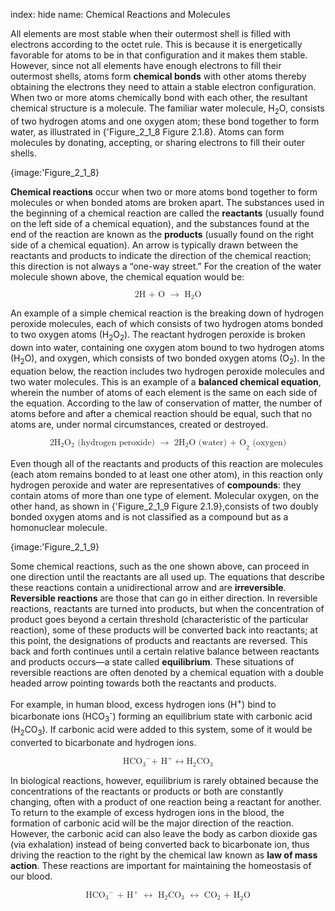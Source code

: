 index: hide
name: Chemical Reactions and Molecules

All elements are most stable when their outermost shell is filled with electrons according to the octet rule. This is because it is energetically favorable for atoms to be in that configuration and it makes them stable. However, since not all elements have enough electrons to fill their outermost shells, atoms form  **chemical bonds** with other atoms thereby obtaining the electrons they need to attain a stable electron configuration. When two or more atoms chemically bond with each other, the resultant chemical structure is a molecule. The familiar water molecule, H<sub>2</sub>O, consists of two hydrogen atoms and one oxygen atom; these bond together to form water, as illustrated in {'Figure_2_1_8 Figure 2.1.8}. Atoms can form molecules by donating, accepting, or sharing electrons to fill their outer shells.


{image:'Figure_2_1_8}
        

 **Chemical reactions** occur when two or more atoms bond together to form molecules or when bonded atoms are broken apart. The substances used in the beginning of a chemical reaction are called the  **reactants** (usually found on the left side of a chemical equation), and the substances found at the end of the reaction are known as the  **products** (usually found on the right side of a chemical equation). An arrow is typically drawn between the reactants and products to indicate the direction of the chemical reaction; this direction is not always a “one-way street.” For the creation of the water molecule shown above, the chemical equation would be:

<math display="block" xmlns:q="http://cnx.rice.edu/qml/1.0" xmlns:m="http://www.w3.org/1998/Math/MathML" xmlns:bib="http://bibtexml.sf.net/" xmlns:md="http://cnx.rice.edu/mdml" xmlns="http://cnx.rice.edu/cnxml"> <mrow>  <mn>2</mn><mtext>H + O </mtext><mrow><mo stretchy="false">→</mo></mrow><msub>   <mrow>    <mtext> H</mtext>   </mrow>   <mn>2</mn>  </msub>  <mtext>O</mtext> </mrow></math>

An example of a simple chemical reaction is the breaking down of hydrogen peroxide molecules, each of which consists of two hydrogen atoms bonded to two oxygen atoms (H<sub>2</sub>O<sub>2</sub>). The reactant hydrogen peroxide is broken down into water, containing one oxygen atom bound to two hydrogen atoms (H<sub>2</sub>O), and oxygen, which consists of two bonded oxygen atoms (O<sub>2</sub>). In the equation below, the reaction includes two hydrogen peroxide molecules and two water molecules. This is an example of a  **balanced chemical equation**, wherein the number of atoms of each element is the same on each side of the equation. According to the law of conservation of matter, the number of atoms before and after a chemical reaction should be equal, such that no atoms are, under normal circumstances, created or destroyed.

<math display="block" xmlns:q="http://cnx.rice.edu/qml/1.0" xmlns:m="http://www.w3.org/1998/Math/MathML" xmlns:bib="http://bibtexml.sf.net/" xmlns:md="http://cnx.rice.edu/mdml" xmlns="http://cnx.rice.edu/cnxml"> <mrow>  <msub>   <mrow>    <mtext>2H</mtext>   </mrow>   <mn>2</mn>  </msub>  <msub>   <mtext>O</mtext>   <mn>2</mn>  </msub>  <mtext> (hydrogen peroxide) </mtext><mrow><mo stretchy="false">→</mo></mrow><msub>   <mrow>    <mtext> 2H</mtext>   </mrow>   <mn>2</mn>  </msub>  <msub>   <mrow>    <mtext>O (water) + O</mtext>   </mrow>   <mn>2</mn>  </msub>  <mtext> (oxygen)</mtext> </mrow></math>

Even though all of the reactants and products of this reaction are molecules (each atom remains bonded to at least one other atom), in this reaction only hydrogen peroxide and water are representatives of  **compounds**: they contain atoms of more than one type of element. Molecular oxygen, on the other hand, as shown in {'Figure_2_1_9 Figure 2.1.9},consists of two doubly bonded oxygen atoms and is not classified as a compound but as a homonuclear molecule.


{image:'Figure_2_1_9}
        

Some chemical reactions, such as the one shown above, can proceed in one direction until the reactants are all used up. The equations that describe these reactions contain a unidirectional arrow and are  **irreversible**.  **Reversible reactions** are those that can go in either direction. In reversible reactions, reactants are turned into products, but when the concentration of product goes beyond a certain threshold (characteristic of the particular reaction), some of these products will be converted back into reactants; at this point, the designations of products and reactants are reversed. This back and forth continues until a certain relative balance between reactants and products occurs—a state called  **equilibrium**. These situations of reversible reactions are often denoted by a chemical equation with a double headed arrow pointing towards both the reactants and products.

For example, in human blood, excess hydrogen ions (H<sup>+</sup>) bind to bicarbonate ions (HCO<sub>3</sub><sup>-</sup>) forming an equilibrium state with carbonic acid (H<sub>2</sub>CO<sub>3</sub>). If carbonic acid were added to this system, some of it would be converted to bicarbonate and hydrogen ions.

<math display="block" xmlns:q="http://cnx.rice.edu/qml/1.0" xmlns:m="http://www.w3.org/1998/Math/MathML" xmlns:bib="http://bibtexml.sf.net/" xmlns:md="http://cnx.rice.edu/mdml" xmlns="http://cnx.rice.edu/cnxml"> <mrow><msup>  <msub>   <mrow>    <mtext>HCO</mtext>   </mrow>   <mrow>         <mn>3</mn> </mrow>  </msub>     <mo>−</mo>    </msup>        <msup>   <mrow>    <mtext> + H</mtext>   </mrow>   <mo>+</mo>  </msup>  <mtext> </mtext><mrow><mo stretchy="false">↔</mo></mrow><msub>   <mrow>    <mtext> H</mtext>   </mrow>   <mn>2</mn>  </msub>  <msub>   <mrow>    <mtext>CO</mtext>   </mrow>   <mn>3</mn>  </msub></mrow></math>

In biological reactions, however, equilibrium is rarely obtained because the concentrations of the reactants or products or both are constantly changing, often with a product of one reaction being a reactant for another. To return to the example of excess hydrogen ions in the blood, the formation of carbonic acid will be the major direction of the reaction. However, the carbonic acid can also leave the body as carbon dioxide gas (via exhalation) instead of being converted back to bicarbonate ion, thus driving the reaction to the right by the chemical law known as  **law of mass action**. These reactions are important for maintaining the homeostasis of our blood.

<math display="block" xmlns:q="http://cnx.rice.edu/qml/1.0" xmlns:m="http://www.w3.org/1998/Math/MathML" xmlns:bib="http://bibtexml.sf.net/" xmlns:md="http://cnx.rice.edu/mdml" xmlns="http://cnx.rice.edu/cnxml"> <mrow><msup>  <msub>   <mrow>    <mtext>HCO</mtext>   </mrow>   <mrow>         <mn>3</mn> </mrow>  </msub>     <mo>−</mo>    </msup>        <msup>   <mrow>    <mtext> + H</mtext>   </mrow>   <mo>+</mo>  </msup>  <mtext> </mtext><mrow><mo stretchy="false">↔</mo></mrow><msub>   <mrow>    <mtext> H</mtext>   </mrow>   <mn>2</mn>  </msub>  <msub>   <mrow>    <mtext>CO</mtext>   </mrow>   <mn>3</mn>  </msub>  <mtext> </mtext><mrow><mo stretchy="false">↔</mo></mrow><msub>   <mrow>    <mtext> CO</mtext>   </mrow>   <mn>2</mn>  </msub>  <msub>   <mrow>    <mtext> + H</mtext>   </mrow>   <mtext>2</mtext>  </msub>  <mtext>O</mtext> </mrow></math>

